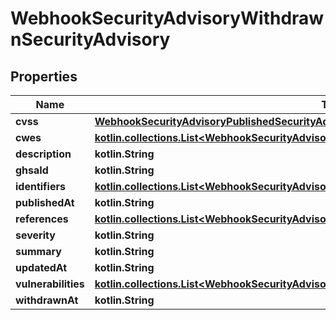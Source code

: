 
# WebhookSecurityAdvisoryWithdrawnSecurityAdvisory

## Properties
Name | Type | Description | Notes
------------ | ------------- | ------------- | -------------
**cvss** | [**WebhookSecurityAdvisoryPublishedSecurityAdvisoryCvss**](WebhookSecurityAdvisoryPublishedSecurityAdvisoryCvss.md) |  | 
**cwes** | [**kotlin.collections.List&lt;WebhookSecurityAdvisoryPublishedSecurityAdvisoryCwesInner&gt;**](WebhookSecurityAdvisoryPublishedSecurityAdvisoryCwesInner.md) |  | 
**description** | **kotlin.String** |  | 
**ghsaId** | **kotlin.String** |  | 
**identifiers** | [**kotlin.collections.List&lt;WebhookSecurityAdvisoryPublishedSecurityAdvisoryIdentifiersInner&gt;**](WebhookSecurityAdvisoryPublishedSecurityAdvisoryIdentifiersInner.md) |  | 
**publishedAt** | **kotlin.String** |  | 
**references** | [**kotlin.collections.List&lt;WebhookSecurityAdvisoryPublishedSecurityAdvisoryReferencesInner&gt;**](WebhookSecurityAdvisoryPublishedSecurityAdvisoryReferencesInner.md) |  | 
**severity** | **kotlin.String** |  | 
**summary** | **kotlin.String** |  | 
**updatedAt** | **kotlin.String** |  | 
**vulnerabilities** | [**kotlin.collections.List&lt;WebhookSecurityAdvisoryPublishedSecurityAdvisoryVulnerabilitiesInner&gt;**](WebhookSecurityAdvisoryPublishedSecurityAdvisoryVulnerabilitiesInner.md) |  | 
**withdrawnAt** | **kotlin.String** |  | 




